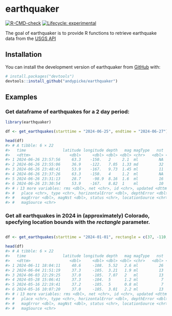 
<!-- README.md is generated from README.Rmd. Please edit that file -->

# earthquaker

<!-- badges: start -->

[![R-CMD-check](https://github.com/andypicke/earthquaker/actions/workflows/R-CMD-check.yaml/badge.svg)](https://github.com/andypicke/earthquaker/actions/workflows/R-CMD-check.yaml)
[![Lifecycle:
experimental](https://img.shields.io/badge/lifecycle-experimental-orange.svg)](https://lifecycle.r-lib.org/articles/stages.html#experimental)
<!-- badges: end -->

The goal of earthquaker is to provide R functions to retrieve earthquake
data from the [USGS API](https://earthquake.usgs.gov/fdsnws/event/1/)

## Installation

You can install the development version of earthquaker from
[GitHub](https://github.com/) with:

``` r
# install.packages("devtools")
devtools::install_github("andypicke/earthquaker")
```

## Examples

### Get dataframe of earthquakes for a 2 day period:

``` r
library(earthquaker)

df <- get_earthquakes(starttime = "2024-06-25", endtime = "2024-06-27")

head(df)
#> # A tibble: 6 × 22
#>   time                latitude longitude depth   mag magType   nst   gap    dmin
#>   <dttm>                 <dbl>     <dbl> <dbl> <dbl> <chr>   <dbl> <dbl>   <dbl>
#> 1 2024-06-26 23:57:56     63.3    -150.   2     2.1  ml         NA    NA NA     
#> 2 2024-06-26 23:55:06     36.9    -122.   7.05  1.33 md         32    52  0.0181
#> 3 2024-06-26 23:48:41     53.9    -167.   9.73  1.45 ml         11   112  0.0831
#> 4 2024-06-26 23:37:26     63.3    -150.   4     1.2  ml         NA    NA NA     
#> 5 2024-06-26 23:31:13     28.7     -98.9  8.16  1.6  ml         16    67  0.2   
#> 6 2024-06-26 23:30:54     53.9    -167.   8.82  1    ml         10   116  0.0867
#> # ℹ 13 more variables: rms <dbl>, net <chr>, id <chr>, updated <dttm>,
#> #   place <chr>, type <chr>, horizontalError <dbl>, depthError <dbl>,
#> #   magError <dbl>, magNst <dbl>, status <chr>, locationSource <chr>,
#> #   magSource <chr>
```

### Get all earthquakes in 2024 in (approximately) Colorado, specfying location bounds with the *rectangle* parameter.

``` r

df <- get_earthquakes(starttime = "2024-01-01", rectangle = c(37, -110, 41, -101))

head(df)
#> # A tibble: 6 × 22
#>   time                latitude longitude depth   mag magType   nst   gap  dmin
#>   <dttm>                 <dbl>     <dbl> <dbl> <dbl> <chr>   <dbl> <dbl> <dbl>
#> 1 2024-06-11 18:04:11     40.6     -108.  5.52   2.6 ml         26    55 0.481
#> 2 2024-06-04 21:51:19     37.3     -105.  3.21   1.9 ml         13    71 0.193
#> 3 2024-06-03 22:29:25     37.0     -105.  7.07   2   ml         13    85 0.167
#> 4 2024-05-28 15:06:41     37.3     -104.  5      1.2 ml          7   137 0.156
#> 5 2024-05-16 22:19:41     37.2     -105.  5      0.8 ml          7    99 0.099
#> 6 2024-05-16 10:07:20     37.0     -105.  3.01   2.2 ml         13    85 0.163
#> # ℹ 13 more variables: rms <dbl>, net <chr>, id <chr>, updated <dttm>,
#> #   place <chr>, type <chr>, horizontalError <dbl>, depthError <dbl>,
#> #   magError <dbl>, magNst <dbl>, status <chr>, locationSource <chr>,
#> #   magSource <chr>
```
